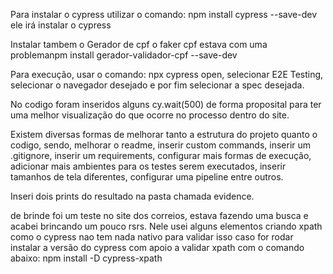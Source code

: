 Para instalar o cypress utilizar o comando:
npm install cypress --save-dev
ele irá instalar o cypress

Instalar tambem o Gerador de cpf o faker cpf estava com uma problemanpm install gerador-validador-cpf --save-dev


Para execução, usar o comando:
npx cypress open, selecionar E2E Testing, selecionar o navegador desejado e por fim selecionar a spec desejada.

No codigo foram inseridos alguns cy.wait(500) de forma proposital para ter uma melhor visualização do que ocorre no processo dentro do site.

Existem diversas formas de melhorar tanto a estrutura do projeto quanto o codigo, sendo, melhorar o readme, inserir custom commands, inserir um .gitignore, inserir um requirements, configurar mais formas de execução, adicionar mais ambientes para os testes serem executados, inserir tamanhos de tela diferentes, configurar uma pipeline entre outros.

Inseri dois prints do resultado na pasta chamada evidence.

de brinde foi um teste no site dos correios, estava fazendo uma busca e acabei brincando um pouco rsrs. Nele usei alguns elementos criando xpath como o cypress nao tem nada nativo para validar isso caso for rodar instalar a versão do cypress com apoio a validar xpath com o comando abaixo:
npm install -D cypress-xpath
